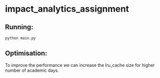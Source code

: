 # impact_analytics_assignment

## Running:

```sh
python main.py
```

## Optimisation:

To improve the performance we can increase the lru_cache size for higher number of academic days.
